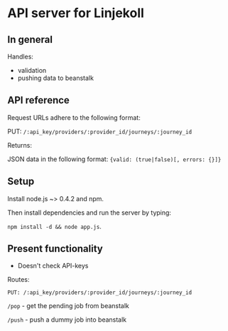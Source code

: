 # API server for Linjekoll
## In general
Handles:

- validation
- pushing data to beanstalk
  
## API reference

Request URLs adhere to the following format:

PUT: `/:api_key/providers/:provider_id/journeys/:journey_id`

Returns:

JSON data in the following format:
`{valid: (true|false)[, errors: {}]}`

## Setup

Install node.js ~> 0.4.2 and npm.

Then install dependencies and run the server by typing: 

`npm install -d && node app.js`.


## Present functionality

- Doesn't check API-keys

Routes:

`PUT: /:api_key/providers/:provider_id/journeys/:journey_id`

`/pop` - get the pending job from beanstalk

`/push` - push a dummy job into beanstalk
